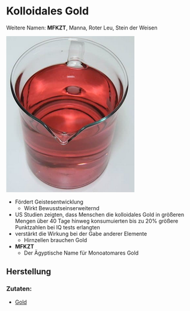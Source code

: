 # Kolloidales Gold
Weitere Namen: **MFKZT**, Manna, Roter Leu, Stein der Weisen

![Kolloidales Gold](__Attachments/Pasted%20image%2020220128130038.png)

- Fördert Geistesentwicklung
	- Wirkt Bewusstseinserweiternd
- US Studien zeigten, dass Menschen die kolloidales Gold in größeren Mengen über 40 Tage hinweg konsumuierten bis zu 20% größere Punktzahlen bei IQ tests erlangten
- verstärkt die Wirkung bei der Gabe anderer Elemente
	- Hirnzellen brauchen Gold
- **MFKZT**
	- Der Ägyptische Name für Monoatomares Gold


## Herstellung
### Zutaten:
- [Gold](../Datenbank_Elemente_Des_Periodensystems/Gold.md)